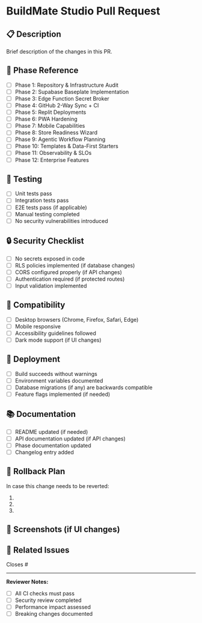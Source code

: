 # BuildMate Studio Pull Request

## 📋 Description
Brief description of the changes in this PR.

## 🔗 Phase Reference
- [ ] Phase 1: Repository & Infrastructure Audit
- [ ] Phase 2: Supabase Baseplate Implementation  
- [ ] Phase 3: Edge Function Secret Broker
- [ ] Phase 4: GitHub 2-Way Sync + CI
- [ ] Phase 5: Replit Deployments
- [ ] Phase 6: PWA Hardening
- [ ] Phase 7: Mobile Capabilities
- [ ] Phase 8: Store Readiness Wizard
- [ ] Phase 9: Agentic Workflow Planning
- [ ] Phase 10: Templates & Data-First Starters
- [ ] Phase 11: Observability & SLOs
- [ ] Phase 12: Enterprise Features

## 🧪 Testing
- [ ] Unit tests pass
- [ ] Integration tests pass
- [ ] E2E tests pass (if applicable)
- [ ] Manual testing completed
- [ ] No security vulnerabilities introduced

## 🔒 Security Checklist
- [ ] No secrets exposed in code
- [ ] RLS policies implemented (if database changes)
- [ ] CORS configured properly (if API changes)
- [ ] Authentication required (if protected routes)
- [ ] Input validation implemented

## 📱 Compatibility
- [ ] Desktop browsers (Chrome, Firefox, Safari, Edge)
- [ ] Mobile responsive
- [ ] Accessibility guidelines followed
- [ ] Dark mode support (if UI changes)

## 🚀 Deployment
- [ ] Build succeeds without warnings
- [ ] Environment variables documented
- [ ] Database migrations (if any) are backwards compatible
- [ ] Feature flags implemented (if needed)

## 📚 Documentation
- [ ] README updated (if needed)
- [ ] API documentation updated (if API changes)
- [ ] Phase documentation updated
- [ ] Changelog entry added

## 🔄 Rollback Plan
In case this change needs to be reverted:
1. <!-- Describe rollback steps -->
2. <!-- Include any data migration rollbacks -->
3. <!-- Note any dependencies that need to be considered -->

## 📸 Screenshots (if UI changes)
<!-- Add screenshots or recordings of the changes -->

## 🔗 Related Issues
Closes #<!-- issue number -->

---

**Reviewer Notes:**
- [ ] All CI checks must pass
- [ ] Security review completed
- [ ] Performance impact assessed
- [ ] Breaking changes documented